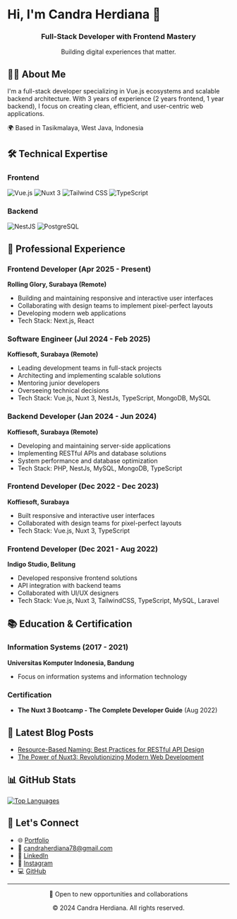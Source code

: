 # Hi, I'm Candra Herdiana 👋

<div align="center">
  <h3>Full-Stack Developer with Frontend Mastery</h3>
  <p>Building digital experiences that matter.</p>
</div>

## 👨‍💻 About Me
I'm a full-stack developer specializing in Vue.js ecosystems and scalable backend architecture. With 3 years of experience (2 years frontend, 1 year backend), I focus on creating clean, efficient, and user-centric web applications.

🌍 Based in Tasikmalaya, West Java, Indonesia

## 🛠️ Technical Expertise
### Frontend
![Vue.js](https://img.shields.io/badge/-Vue.js-4FC08D?style=flat-square&logo=vue.js&logoColor=white)
![Nuxt 3](https://img.shields.io/badge/-Nuxt%203-00DC82?style=flat-square&logo=nuxt.js&logoColor=white)
![Tailwind CSS](https://img.shields.io/badge/-Tailwind%20CSS-38B2AC?style=flat-square&logo=tailwind-css&logoColor=white)
![TypeScript](https://img.shields.io/badge/-TypeScript-3178C6?style=flat-square&logo=typescript&logoColor=white)

### Backend
![NestJS](https://img.shields.io/badge/-NestJS-E0234E?style=flat-square&logo=nestjs&logoColor=white)
![PostgreSQL](https://img.shields.io/badge/-PostgreSQL-336791?style=flat-square&logo=postgresql&logoColor=white)

## 💼 Professional Experience

### Frontend Developer (Apr 2025 - Present)
**Rolling Glory, Surabaya (Remote)**
- Building and maintaining responsive and interactive user interfaces
- Collaborating with design teams to implement pixel-perfect layouts
- Developing modern web applications
- Tech Stack: Next.js, React

### Software Engineer (Jul 2024 - Feb 2025)
**Koffiesoft, Surabaya (Remote)**
- Leading development teams in full-stack projects
- Architecting and implementing scalable solutions
- Mentoring junior developers
- Overseeing technical decisions
- Tech Stack: Vue.js, Nuxt 3, NestJs, TypeScript, MongoDB, MySQL

### Backend Developer (Jan 2024 - Jun 2024)
**Koffiesoft, Surabaya (Remote)**
- Developing and maintaining server-side applications
- Implementing RESTful APIs and database solutions
- System performance and database optimization
- Tech Stack: PHP, NestJs, MySQL, MongoDB, TypeScript

### Frontend Developer (Dec 2022 - Dec 2023)
**Koffiesoft, Surabaya**
- Built responsive and interactive user interfaces
- Collaborated with design teams for pixel-perfect layouts
- Tech Stack: Vue.js, Nuxt 3, TypeScript

### Frontend Developer (Dec 2021 - Aug 2022)
**Indigo Studio, Belitung**
- Developed responsive frontend solutions
- API integration with backend teams
- Collaborated with UI/UX designers
- Tech Stack: Vue.js, Nuxt 3, TailwindCSS, TypeScript, MySQL, Laravel

## 📚 Education & Certification

### Information Systems (2017 - 2021)
**Universitas Komputer Indonesia, Bandung**
- Focus on information systems and information technology

### Certification
- **The Nuxt 3 Bootcamp - The Complete Developer Guide** (Aug 2022)

## 📝 Latest Blog Posts
- [Resource-Based Naming: Best Practices for RESTful API Design](https://candraherdiana.com/blog/resource-based-naming-best-practices-for-restful-api-design)
- [The Power of Nuxt3: Revolutionizing Modern Web Development](https://candraherdiana.com/blog/the-power-of-nuxt3-revolutionizing-modern-web-development)

## 📊 GitHub Stats
[![Top Languages](https://github-readme-stats-git-masterrstaa-rickstaa.vercel.app/api/top-langs/?username=cand-99&layout=compact&hide=css,html)](https://github.com/cand-99/github-readme-stats)

## 🤝 Let's Connect
- 🌐 [Portfolio](https://candraherdiana.com)
- 📧 [candraherdiana78@gmail.com](mailto:candraherdiana78@gmail.com)
- 💼 [LinkedIn](https://www.linkedin.com/in/candra-herdiana-9064b024a)
- 📱 [Instagram](https://www.instagram.com/candfpv)
- 💻 [GitHub](https://github.com/cand-99)

---

<div align="center">
  <p>🚀 Open to new opportunities and collaborations</p>
  <p>© 2024 Candra Herdiana. All rights reserved.</p>
</div>
